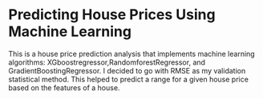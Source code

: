 # Predicting House Prices Using Machine Learning 

This is a house price prediction analysis that implements machine learning algorithms: XGboostregressor,RandomforestRegressor, and GradientBoostingRegressor. I decided to go with RMSE as my validation statistical method. This helped to predict a range for a given house price based on the features of a house. 
